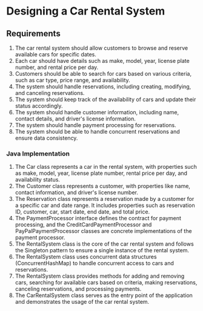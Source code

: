 # Designing a Car Rental System

## Requirements
1. The car rental system should allow customers to browse and reserve available cars for specific dates.
2. Each car should have details such as make, model, year, license plate number, and rental price per day.
3. Customers should be able to search for cars based on various criteria, such as car type, price range, and availability.
4. The system should handle reservations, including creating, modifying, and canceling reservations.
5. The system should keep track of the availability of cars and update their status accordingly.
6. The system should handle customer information, including name, contact details, and driver's license information.
7. The system should handle payment processing for reservations.
8. The system should be able to handle concurrent reservations and ensure data consistency.

### Java Implementation


1. The Car class represents a car in the rental system, with properties such as make, model, year, license plate number, rental price per day, and availability status.
2. The Customer class represents a customer, with properties like name, contact information, and driver's license number.
3. The Reservation class represents a reservation made by a customer for a specific car and date range. It includes properties such as reservation ID, customer, car, start date, end date, and total price.
4. The PaymentProcessor interface defines the contract for payment processing, and the CreditCardPaymentProcessor and PayPalPaymentProcessor classes are concrete implementations of the payment processor.
5. The RentalSystem class is the core of the car rental system and follows the Singleton pattern to ensure a single instance of the rental system.
6. The RentalSystem class uses concurrent data structures (ConcurrentHashMap) to handle concurrent access to cars and reservations.
7. The RentalSystem class provides methods for adding and removing cars, searching for available cars based on criteria, making reservations, canceling reservations, and processing payments.
8. The CarRentalSystem class serves as the entry point of the application and demonstrates the usage of the car rental system.
